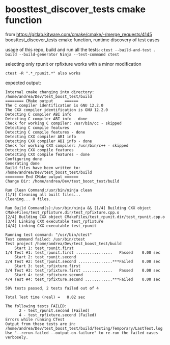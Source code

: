# boosttest_discover_tests cmake function

from 
https://gitlab.kitware.com/cmake/cmake/-/merge_requests/4145
boosttest_discover_tests cmake function, runtime discovery of test cases

usage of this repo, build and run all the tests:
`ctest --build-and-test . build --build-generator Ninja --test-command ctest`

selecting only rpunit or rpfixture works with a minor modification

`ctest -R ".*_rpunit.*" also works`

expected output:

```
Internal cmake changing into directory: /home/andrea/Dev/test_boost_test/build
======== CMake output     ======
The C compiler identification is GNU 12.2.0
The CXX compiler identification is GNU 12.2.0
Detecting C compiler ABI info
Detecting C compiler ABI info - done
Check for working C compiler: /usr/bin/cc - skipped
Detecting C compile features
Detecting C compile features - done
Detecting CXX compiler ABI info
Detecting CXX compiler ABI info - done
Check for working CXX compiler: /usr/bin/c++ - skipped
Detecting CXX compile features
Detecting CXX compile features - done
Configuring done
Generating done
Build files have been written to: /home/andrea/Dev/test_boost_test/build
======== End CMake output ======
Change Dir: /home/andrea/Dev/test_boost_test/build

Run Clean Command:/usr/bin/ninja clean
[1/1] Cleaning all built files...
Cleaning... 0 files.

Run Build Command(s):/usr/bin/ninja && [1/4] Building CXX object CMakeFiles/test_rpfixture.dir/test_rpfixture.cpp.o
[2/4] Building CXX object CMakeFiles/test_rpunit.dir/test_rpunit.cpp.o
[3/4] Linking CXX executable test_rpfixture
[4/4] Linking CXX executable test_rpunit

Running test command: "/usr/bin/ctest"
Test command failed: /usr/bin/ctest
Test project /home/andrea/Dev/test_boost_test/build
    Start 1: test_rpunit.first
1/4 Test #1: test_rpunit.first ................   Passed    0.00 sec
    Start 2: test_rpunit.second
2/4 Test #2: test_rpunit.second ...............***Failed    0.00 sec
    Start 3: test_rpfixture.first
3/4 Test #3: test_rpfixture.first .............   Passed    0.00 sec
    Start 4: test_rpfixture.second
4/4 Test #4: test_rpfixture.second ............***Failed    0.00 sec

50% tests passed, 2 tests failed out of 4

Total Test time (real) =   0.02 sec

The following tests FAILED:
	  2 - test_rpunit.second (Failed)
	  4 - test_rpfixture.second (Failed)
Errors while running CTest
Output from these tests are in: /home/andrea/Dev/test_boost_test/build/Testing/Temporary/LastTest.log
Use "--rerun-failed --output-on-failure" to re-run the failed cases verbosely.
```
